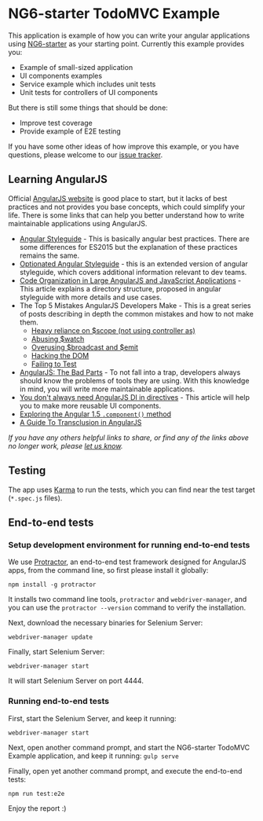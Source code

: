 NG6-starter TodoMVC Example
============================

This application is example of how you can write your angular applications using [NG6-starter](https://github.com/AngularClass/NG6-starter) as your starting point. Currently this example provides you:

 - Example of small-sized application
 - UI components examples
 - Service example which includes unit tests
 - Unit tests for controllers of UI components
 
But there is still some things that should be done:

 - Improve test coverage
 - Provide example of E2E testing
 
If you have some other ideas of how improve this example, or you have questions, please welcome to our [issue tracker](https://github.com/AngularClass/NG6-todomvc-starter/issues).

## Learning AngularJS

Official [AngularJS website](http://angularjs.org/) is good place to start, but it lacks of best practices and not provides you base concepts, which could simplify your life. There is some links that can help you better understand how to write maintainable applications using AngularJS. 

 - [Angular Styleguide](https://github.com/johnpapa/angular-styleguide) - This is basically angular best practices. There are some differences for ES2015 but the explanation of these practices remains the same.
 - [Optionated Angular Styleguide](https://github.com/toddmotto/angular-styleguide) - this is an extended version of angular styleguide, which covers additional information relevant to dev teams.
 - [Code Organization in Large AngularJS and JavaScript Applications](http://cliffmeyers.com/blog/2013/4/21/code-organization-angularjs-javascript) - This article explains a directory structure, proposed in angular styleguide with more details and use cases.
 - The Top 5 Mistakes AngularJS Developers Make - This is a great series of posts describing in depth the common mistakes and how to not make them.
   - [Heavy reliance on $scope (not using controller as) ](http://csharperimage.jeremylikness.com/2014/11/the-top-5-mistakes-angularjs-developers.html)
   - [Abusing $watch](http://csharperimage.jeremylikness.com/2014/11/the-top-5-mistakes-angularjs-developers_28.html)
   - [Overusing $broadcast and $emit](http://csharperimage.jeremylikness.com/2014/12/the-top-5-mistakes-angularjs-developers.html)
   - [Hacking the DOM](http://csharperimage.jeremylikness.com/2014/12/the-top-5-mistakes-angularjs-developers_13.html)
   - [Failing to Test](http://csharperimage.jeremylikness.com/2014/12/the-top-5-mistakes-angularjs-developers_28.html)
 - [AngularJS: The Bad Parts](http://larseidnes.com/2014/11/05/angularjs-the-bad-parts/) - To not fall into a trap, developers always should know the problems of tools they are using. With this knowledge in mind, you will write more maintainable applications.
 - [You don't always need AngularJS DI in directives](http://michalostruszka.pl/blog/2015/01/18/angular-directives-di/) - This article will help you to make more reusable UI components.
 - [Exploring the Angular 1.5 `.component()` method](https://toddmotto.com/exploring-the-angular-1-5-component-method/)
 - [A Guide To Transclusion in AngularJS](http://teropa.info/blog/2015/06/09/transclusion.html)

*If you have any others helpful links to share, or find any of the links above no longer work, please [let us know](https://github.com/AngularClass/NG6-todomvc-starter/issues).*

## Testing

The app uses [Karma](http://karma-runner.github.io/0.12/index.html) to run the tests, which you can find near the test target (`*.spec.js` files).

## End-to-end tests

### Setup development environment for running end-to-end tests

We use [Protractor](https://angular.github.io/protractor/#/), an end-to-end test framework designed for AngularJS apps,
from the command line, so first please install it globally:

`npm install -g protractor`

It installs two command line tools, `protractor` and `webdriver-manager`, and you can use the `protractor --version` 
command to verify the installation.

Next, download the necessary binaries for Selenium Server:
 
`webdriver-manager update`

Finally, start Selenium Server:

`webdriver-manager start`

It will start Selenium Server on port 4444.


### Running end-to-end tests

First, start the Selenium Server, and keep it running:

`webdriver-manager start`

Next, open another command prompt, and start the NG6-starter TodoMVC Example application, and keep it running:
`gulp serve`

Finally, open yet another command prompt, and execute the end-to-end tests:

`npm run test:e2e`

Enjoy the report :)
